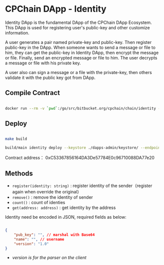 # CPChain DApp - Identity

Identity DApp is the fundamental DApp of the CPChain DApp Ecosystem. This DApp is used for registering user's public-key and other customize information.

A user generates a pair named private-key and public-key. Then register public-key in the DApp. When someone wants to send a message or file to him, they can get the public-key in Identity DApp, then encrypt the message or file. Finally, send an encrypted message or file to him. The user decrypts a message or file with his private key.

A user also can sign a message or a file with the private-key, then others validate it with the public key got from DApp.

## Compile Contract

```bash

docker run --rm -v `pwd`:/go/src/bitbucket.org/cpchain/chain/identity -it cpchain2018/abigen abigen --sol ./identity/identity.sol --pkg identity --out ./identity/identity.go

```

## Deploy

```bash

make build

build/main identity deploy --keystore ./dapps-admin/keystore/ --endpoint http://52.220.174.168:8501

```

Contract address： 0xC53367856164DA3De57784E0c96710088DA77e20

## Methods

+ `register(identity: string)` : register identity of the sender（register again when override the original）
+ `remove()` : remove the identity of sender
+ `count()` : count of identies
+ `get(address: address)` : get identity by the address

Identity need be encoded in JSON, required fields as below:

```json

{
    "pub_key": "", // marshal with Base64
    "name": "", // username
    "version": "1.0"
}

```

+ *version is for the parser on the client*
